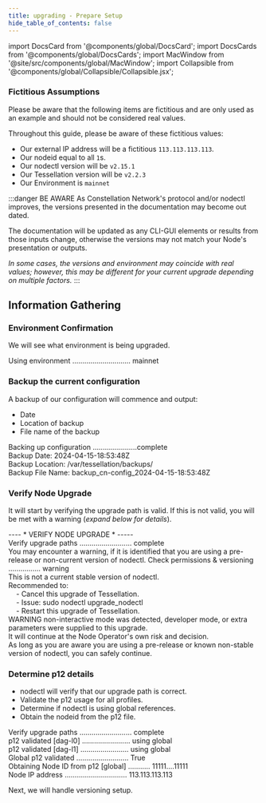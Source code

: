 ```yaml
---
title: upgrading - Prepare Setup
hide_table_of_contents: false
---
```

<intro-end />

import DocsCard from '@components/global/DocsCard';
import DocsCards from '@components/global/DocsCards';
import MacWindow from '@site/src/components/global/MacWindow';
import Collapsible from '@components/global/Collapsible/Collapsible.jsx';

<head>
  <title>Constellation Network Automation with nodectl</title>
  <meta
    name="description"
    content="Constellation Network Automation - Upgrade Tessellation with nodectl"
  />
</head>

### Fictitious Assumptions 
Please be aware that the following items are fictitious and are only used as an example and should not be considered real values.  

Throughout this guide, please be aware of these fictitious values:
- Our external IP address will be a fictitious `113.113.113.113`. 
- Our nodeid equal to all `1`s.
- Our nodectl version will be `v2.15.1`
- Our Tessellation version will be `v2.2.3`
- Our Environment is `mainnet`

:::danger BE AWARE
As Constellation Network's protocol and/or nodectl improves, the versions presented in the documentation may become out dated.  

The documentation will be updated as any CLI-GUI elements or results from those inputs change, otherwise the versions may not match your Node's presentation or outputs.

*In some cases, the versions and environment may coincide with real values; however, this may be different for your current upgrade depending on multiple factors.*
:::

## Information Gathering

### Environment Confirmation

We will see what environment is being upgraded.

<MacWindow>
  Using environment ............................. mainnet
</MacWindow>

### Backup the current configuration

A backup of our configuration will commence and output:
- Date
- Location of backup
- File name of the backup

<MacWindow>
  Backing up configuration ......................complete<br />
  Backup Date: 2024-04-15-18:53:48Z<br />
  Backup Location: /var/tessellation/backups/<br />
  Backup File Name: backup_cn-config_2024-04-15-18:53:48Z<br />
</MacWindow>

### Verify Node Upgrade

It will start by verifying the upgrade path is valid.  If this is not valid, you will be met with a warning (*expand below for details*).

<MacWindow>
---- * VERIFY NODE UPGRADE * -----<br />
Verify upgrade paths .......................... complete<br />
</MacWindow>

<Collapsible title="possible upgrade path warning">
You may encounter a warning, if it is identified that you are using a pre-release or non-current version of nodectl.

<MacWindow>
Check permissions & versioning ................ warning<br />
This is not a current stable version of nodectl.<br />
Recommended to:<br />
&nbsp;&nbsp;&nbsp;&nbsp;- Cancel this upgrade of Tessellation.<br />
&nbsp;&nbsp;&nbsp;&nbsp;- Issue: sudo nodectl upgrade_nodectl<br />
&nbsp;&nbsp;&nbsp;&nbsp;- Restart this upgrade of Tessellation.<br />
WARNING  non-interactive mode was detected, developer mode, or extra parameters were supplied to this upgrade.<br />
It will continue at the Node Operator's own risk and decision.<br />
</MacWindow>         
As long as you are aware you are using a pre-release or known non-stable version of nodectl, you can safely continue.
</Collapsible>

### Determine p12 details

- nodectl will verify that our upgrade path is correct.
- Validate the p12 usage for all profiles.
- Determine if nodectl is using global references.
- Obtain the nodeid from the p12 file.

<MacWindow>
  Verify upgrade paths .......................... complete<br /> 
  p12 validated [dag-l0] ........................ using global<br /> 
  p12 validated [dag-l1] ........................ using global<br />  
  Global p12 validated .......................... True<br /> 
  Obtaining Node ID from p12 [global] ........... 11111....11111<br />
  Node IP address ............................... 113.113.113.113<br /> 
</MacWindow>    

Next, we will handle versioning setup.